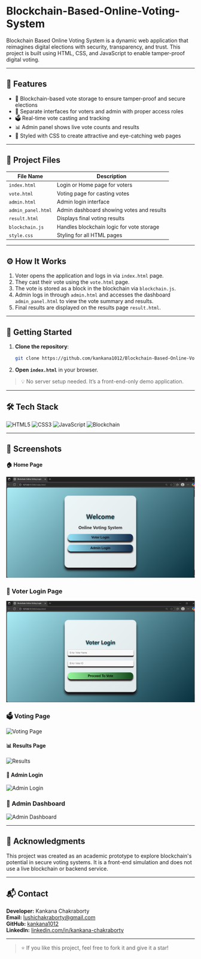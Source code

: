 # Blockchain-Based-Online-Voting-System
Blockchain Based Online Voting System is a dynamic web application that reimagines digital elections with security, transparency, and trust. This project is built using HTML, CSS, and JavaScript to enable tamper-proof digital voting.

---

## 📌 Features

- 🔐  Blockchain-based vote storage to ensure tamper-proof and secure elections
- 👤 Separate interfaces for voters and admin with proper access roles
- 🗳️ Real-time vote casting and tracking
- 📊  Admin panel shows live vote counts and results
- 🎨 Styled with CSS to create attractive and eye-catching web pages

---

## 📁 Project Files

| File Name             | Description                                  |
|-----------------------|----------------------------------------------|
| `index.html`          | Login or Home page for voters                |
| `vote.html`           | Voting page for casting votes                |
| `admin.html`          | Admin login interface                        |
| `admin_panel.html`    | Admin dashboard showing votes and results    |
| `result.html`         | Displays final voting results                |
| `blockchain.js`       | Handles blockchain logic for vote storage    |
| `style.css`           | Styling for all HTML pages                   |

---

## ⚙️ How It Works

1. Voter opens the application and logs in via `index.html` page.
2. They cast their vote using the `vote.html` page.
3. The vote is stored as a block in the blockchain via `blockchain.js`.
4. Admin logs in through `admin.html` and accesses the dashboard `admin_panel.html` to view the vote summary and results.
5. Final results are displayed on the results page `result.html`.

---

## 🚀 Getting Started

1. **Clone the repository**:
   ```bash
   git clone https://github.com/kankana1012/Blockchain-Based-Online-Voting-System.git
   ```

2. **Open `index.html`** in your browser.

> 💡 No server setup needed. It’s a front-end-only demo application.

---

## 🛠️ Tech Stack

![HTML5](https://img.shields.io/badge/HTML5-E34F26?style=for-the-badge&logo=html5&logoColor=white)
![CSS3](https://img.shields.io/badge/CSS3-1572B6?style=for-the-badge&logo=css3&logoColor=white)
![JavaScript](https://img.shields.io/badge/JavaScript-F7DF1E?style=for-the-badge&logo=javascript&logoColor=black)
![Blockchain](https://img.shields.io/badge/Blockchain-3C3C3D?style=for-the-badge&logo=ethereum&logoColor=white)

---

## 📸 Screenshots

#### 🏠 Home Page
![Home Page](Images/Screenshort_HomePage.png.png)

### 🔐 Voter Login Page
![Voter Login](Images/Screenshot_VoterLogin.png.png)

### 🗳️ Voting Page
![Voting Page](screenshots/vote_page.png)

#### 📊 Results Page
![Results](Images/Screenshot_Result.png)

#### 🔐 Admin Login
![Admin Login](Images/Screenshot_adminlogin.png)

### 👤 Admin Dashboard
![Admin Dashboard](screenshots/admin_dashboard.png)

---

## 🙌 Acknowledgments

This project was created as an academic prototype to explore blockchain's potential in secure voting systems. It is a front-end simulation and does not use a live blockchain or backend service.

---

## 📬 Contact

**Developer:** Kankana Chakraborty  
**Email:** lushichakraborty@gmail.com  
**GitHub:** [kankana1012](https://github.com/Kankana1012) <br>
**LinkedIn:** [linkedin.com/in/kankana-chakraborty](https://linkedin.com/in/kankana-chakraborty)

---

> ⭐ If you like this project, feel free to fork it and give it a star!
